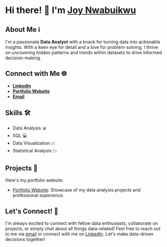 # Hi there! 👋 I'm [Joy Nwabuikwu](https://www.linkedin.com/in/joy-nwabuikwu-9bb970a9/)

## About Me ℹ️
I'm a passionate **Data Analyst** with a knack for turning data into actionable insights. With a keen eye for detail and a love for problem-solving, I thrive on uncovering hidden patterns and trends within datasets to drive informed decision-making.

## Connect with Me 🌐
- **[LinkedIn](https://www.linkedin.com/in/joy-nwabuikwu-9bb970a9/)**
- **[Portfolio Website](https://joy-nwabuikwu.github.io/joynwabuikwu.io/index.html)**
- **[Email](mailto:Joynwabuikwu@gmail.com)**

## Skills 🛠️
- Data Analysis 📊
- SQL 💻
- Data Visualization 📈
- Statistical Analysis 📉

## Projects 🚀
Here's my portfolio website:
- [Portfolio Website](https://joy-nwabuikwu.github.io/joynwabuikwu.io/index.html): Showcase of my data analysis projects and professional experience.

## Let's Connect! 🤝
I'm always excited to connect with fellow data enthusiasts, collaborate on projects, or simply chat about all things data-related! Feel free to reach out to me via [email](mailto:Joynwabuikwu@gmail.com) or connect with me on [LinkedIn](https://www.linkedin.com/in/joy-nwabuikwu-9bb970a9/). Let's make data-driven decisions together!
